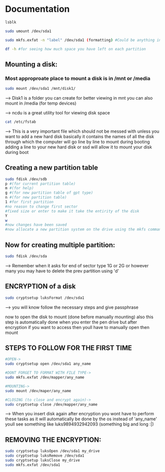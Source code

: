 # Documentation
```bash
lsblk
```
```bash
sudo umount /dev/sda1  
```


```bash
sudo mkfs.exfat -n "label" /dev/sda1 (formatting) #Could be anything instead of sda1, check using lsblk
```

```bash
df -h #for seeing how much space you have left on each partition
```

## Mounting a disk:
### Most approproate place to mount a disk is in /mnt or /media

```bash
sudo mount /dev/sda1 /mnt/disk1/
```
--> Disk1 is a folder you can create for better viewing in mnt
you can also mount in /media (for temp devices)

--> ncdu is a great utility tool for viewing disk space

```bash
cat /etc/fstab
```
--> This is a very important file which should not be messed with unless you want to add a new hard disk
    basically it contains the names of all the disk through which the computer will go line by line to mount during booting
    adding a line to your new hard disk or ssd will allow it to mount your disk during boot

## Creating a new partition table
```bash
sudo fdisk /dev/sdb
p #(for current partition table)
m #(for help)
g #(for new partition table of gpt type)
n #(for new partition table)
1 #for first partition
#no reason to change first sector 
#fixed size or enter to make it take the entirity of the disk
Y
w
#now changes have been saved 
#now allocate a new partition system on the drive using the mkfs command listed earlierls
```

## Now for creating multiple partition:
```bash
sudo fdisk /dev/sda
```

--> Remember when it asks for end of sector type 1G or 2G or however many
you may have to delete the prev partition using 'd'


## ENCRYPTION of a disk

```bash
sudo cryptsetup luksFormat /dev/sda1
```

--> you will know follow the necessary steps and give passphrase

now to open the disk to mount (done before manually mounting)
also this step is automatically done when you enter the pen drive 
but after encryption if you want to access then youll have to manually open then mount

## STEPS TO FOLLOW FOR THE FIRST TIME

```bash
#OPEN->
sudo cryptsetup open /dev/sda1 any_name

#DONT FORGET TO FORMAT WITH FILE TYPE->
sudo mkfs.exfat /dev/mapper/any_name

#MOUNTING->
sudo mount /dev/maper/any_name

#CLOSING (to close and encrypt again)->
sudo cryptsetup close /dev/mapper/any_name
```

--> When you insert disk again after encryption you wont have to perform these tasks 
as it will automatically be done by the os 
instead of 'any_name' youll see something like luks9894932942093 (something big and long :|)

## REMOVING THE ENCRYPTION:
```bash
sudo cryptsetup luksOpen /dev/sda1 my_drive
sudo cryptsetup luksRemove /dev/sda1
sudo cryptsetup luksClose my_drive
sudo mkfs.exfat /dev/sda1
```



